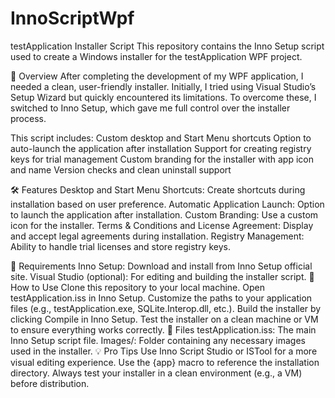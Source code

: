 # InnoScriptWpf
testApplication Installer Script
This repository contains the Inno Setup script used to create a Windows installer for the testApplication WPF project.

🚀 Overview
After completing the development of my WPF application, I needed a clean, user-friendly installer. Initially, I tried using Visual Studio’s Setup Wizard but quickly encountered its limitations. To overcome these, I switched to Inno Setup, which gave me full control over the installer process.

This script includes:
Custom desktop and Start Menu shortcuts
    Option to auto-launch the application after installation
    Support for creating registry keys for trial management
    Custom branding for the installer with app icon and name
    Version checks and clean uninstall support
    
🛠 Features
    Desktop and Start Menu Shortcuts: Create shortcuts during installation based on user preference.
    Automatic Application Launch: Option to launch the application after installation.
    Custom Branding: Use a custom icon for the installer.
    Terms & Conditions and License Agreement: Display and accept legal agreements during installation.
    Registry Management: Ability to handle trial licenses and store registry keys.

🔧 Requirements
    Inno Setup: Download and install from Inno Setup official site.
    Visual Studio (optional): For editing and building the installer script.
📝 How to Use
    Clone this repository to your local machine.
    Open testApplication.iss in Inno Setup.
    Customize the paths to your application files (e.g., testApplication.exe, SQLite.Interop.dll, etc.).
    Build the installer by clicking Compile in Inno Setup.
    Test the installer on a clean machine or VM to ensure everything works correctly.
📁 Files
    testApplication.iss: The main Inno Setup script file.
    Images/: Folder containing any necessary images used in the installer.
💡 Pro Tips
    Use Inno Script Studio or ISTool for a more visual editing experience.
    Use the {app} macro to reference the installation directory.
    Always test your installer in a clean environment (e.g., a VM) before distribution.
